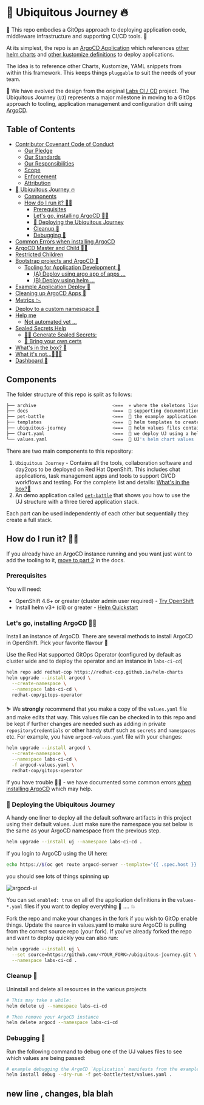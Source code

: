 # 🦄 Ubiquitous Journey 🔥

🧰 This repo embodies a GitOps approach to deploying application code, middleware infrastructure and supporting CI/CD tools. 🧰

At its simplest, the repo is an [ArgoCD Application](https://argo-cd.readthedocs.io/en/stable/core_concepts/) which references [other helm charts](https://github.com/redhat-cop/helm-charts.git) and [other kustomize definitions](https://github.com/rht-labs/refactored-adventure) to deploy applications.

The idea is to reference other Charts, Kustomize, YAML snippets from within this framework. This keeps things `pluggable` to suit the needs of your team.

🎨 We have evolved the design from the original [Labs CI / CD](https://github.com/rht-labs/labs-ci-cd.git) project. The  Ubiquitous Journey (`UJ`) represents a major milestone in moving to a GitOps approach to tooling, application management and configuration drift using [ArgoCD](https://argoproj.github.io/argo-cd/).

## Table of Contents

- [Contributor Covenant Code of Conduct](./code-of-conduct.html#contributor-covenant-code-of-conduct)
  * [Our Pledge](./code-of-conduct.html#our-pledge)
  * [Our Standards](./code-of-conduct.html#our-standards)
  * [Our Responsibilities](./code-of-conduct.html#our-responsibilities)
  * [Scope](./code-of-conduct.html#scope)
  * [Enforcement](./code-of-conduct.html#enforcement)
  * [Attribution](./code-of-conduct.html#attribution)
- [🦄 Ubiquitous Journey 🔥](./index.html#%F0%9F%A6%84-ubiquitous-journey-)
  * [Components](./index.html#components)
  * [How do I run it? 🏃‍♀️](./index.html#how-do-i-run-it-)
    + [Prerequisites](./index.html#prerequisites)
    + [Let's go, installing ArgoCD 🏃🏻](./index.html#lets-go-installing-argocd-)
    + [🤠 Deploying the Ubiquitous Journey](./index.html#%F0%9F%A4%A0-deploying-the-ubiquitous-journey)
    + [Cleanup 🧤](./index.html#cleanup-)
    + [Debugging 🤺](./index.html#debugging-)
- [Common Errors when installing ArgoCD](./docs%2Fargocd-install.html#common-errors-when-installing-argocd)
- [ArgoCD Master and Child 👩‍👦](./docs%2Fargocd-master-child.html#argocd-master-and-child-)
- [Restricted Children](./docs%2Fargocd-master-child.html#restricted-children)
- [Bootstrap projects and ArgoCD 🍻](./docs%2Fbootstrap-argocd.html#bootstrap-projects-and-argocd-)
  * [Tooling for Application Development 🦅](./docs%2Fbootstrap-argocd.html#tooling-for-application-development-)
      - [(A) Deploy using argo app of apps ...](./docs%2Fbootstrap-argocd.html#a-deploy-using-argo-app-of-apps-)
      - [(B) Deploy using helm ...](./docs%2Fbootstrap-argocd.html#b-deploy-using-helm-)
- [Example Application Deploy 🌮](./docs%2Fbootstrap-argocd.html#example-application-deploy-)
- [Cleaning up ArgoCD Apps 🧹](./docs%2Fbootstrap-argocd.html#cleaning-up-argocd-apps-)
- [Metrics 📉](./docs%2Fbootstrap-argocd.html#metrics-)
- [Deploy to a custom namespace 🦴](./docs%2Fdeploy-custom-namespace.html#deploy-to-a-custom-namespace-)
- [Help me](./docs%2Fhelp.html#help-me)
  * [Not automated yet ...](./docs%2Fhelp.html#not-automated-yet-)
- [Sealed Secrets Help](./docs%2Fsealed-secrets.html#sealed-secrets-help)
  * [🕵️‍♀️ Generate Sealed Secrets:](./docs%2Fsealed-secrets.html#%F0%9F%95%B5%EF%B8%8F%E2%80%8D%E2%99%80%EF%B8%8F-generate-sealed-secrets)
  * [📝 Bring your own certs](./docs%2Fsealed-secrets.html#%F0%9F%93%9D-bring-your-own-certs)
- [What's in the box? 👨](./docs%2Fwhats-in-the-box.html#whats-in-the-box-)
- [What it's not...🤷🏻‍♀️](./docs%2Fwhats-in-the-box.html#what-its-not)
- [Dashboard 📃](./docs%2Fwhats-in-the-box.html#dashboard-)

## Components

The folder structure of this repo is split as follows:

```bash
├── archive                            <===  💀 where the skeletons live. archived material.
├── docs                               <===  📖 supporting documentation for UJ.
├── pet-battle                         <===  📖 the example application `pet-battle`
├── templates                          <===  📖 helm templates to create ArgoCD Applications and Projects for UJ
├── ubiquitous-journey                 <===  📖 helm values files containing applications we wish to deploy
├── Chart.yaml                         <===  📖 we deploy UJ using a helm chart
└── values.yaml                        <===  📖 UJ's helm chart values
```

There are two main components to this repository:

1. `Ubiquitous Journey` - Contains all the tools, collaboration software and day2ops to be deployed on Red Hat OpenShift. This includes chat applications, task management apps and tools to support CI/CD workflows and testing. For the complete list and details: [What's in the box?👨](docs/whats-in-the-box.md)
2. An demo application called [`pet-battle`](https://github.com/petbattle) that shows you how to use the UJ structure with a three tiered application stack.

Each part can be used independently of each other but sequentially they create a full stack.

## How do I run it? 🏃‍♀️

If you already have an ArgoCD instance running and you want just want to add the tooling to it, [move to part 2](docs/bootstrap-argocd.md#tooling-for-application-development-🦅) in the docs.

### Prerequisites

You will need:

- OpenShift 4.6+ or greater (cluster admin user required) - [Try OpenShift](https://try.openshift.com)
- Install helm v3+ (cli) or greater - [Helm Quickstart](https://helm.sh/docs/intro/quickstart)

### Let's go, installing ArgoCD 🏃🏻

Install an instance of ArgoCD. There are several methods to install ArgoCD in OpenShift. Pick your favorite flavour 🍦

Use the Red Hat supported GitOps Operator (configured by default as cluster wide and to deploy the operator and an instance in `labs-ci-cd`)

```bash
helm repo add redhat-cop https://redhat-cop.github.io/helm-charts
helm upgrade --install argocd \
  --create-namespace \
  --namespace labs-ci-cd \
  redhat-cop/gitops-operator
```

⛷️ We **strongly** recommend that you make a copy of the `values.yaml` file and make edits that way. This values file can be checked in to this repo and be kept if further changes are needed such as adding in private `repositoryCredentials` or other handy stuff such as `secrets` and `namespaces` etc. For example, you have `argocd-values.yaml` file with your changes:

```bash
helm upgrade --install argocd \
  --create-namespace \
  --namespace labs-ci-cd \
  -f argocd-values.yaml \
  redhat-cop/gitops-operator
```

If you have trouble 😵‍💫 - we have documented some common errors [when installing ArgoCD](docs/argocd-install.md) which may help.

### 🤠 Deploying the Ubiquitous Journey

A handy one liner to deploy all the default software artifacts in this project using their default values. Just make sure the namespace you set below is the same as your ArgoCD namespace from the previous step.

```bash
helm upgrade --install uj --namespace labs-ci-cd .
```

If you login to ArgoCD using the UI here:

```bash
echo https://$(oc get route argocd-server --template='{{ .spec.host }}' -n labs-ci-cd)
```

you should see lots of things spinning up

![argocd-ui](docs/images/argocd-uj.png)

You can set `enabled: true` on all of the application definitions in the `values-*.yaml` files if you want to deploy everything 🧨 .... 💥

Fork the repo and make your changes in the fork if you wish to GitOp enable things. Update the `source` in values.yaml to make sure ArgoCD is pulling from the correct source repo (your fork). If you've already forked the repo and want to deploy quickly you can also run:

```bash
helm upgrade --install uj \
  --set source=https://github.com/<YOUR_FORK>/ubiquitous-journey.git \
  --namespace labs-ci-cd .
```

### Cleanup 🧤

Uninstall and delete all resources in the various projects
```bash
# This may take a while:
helm delete uj --namespace labs-ci-cd

# Then remove your ArgoCD instance
helm delete argocd --namespace labs-ci-cd
```

### Debugging 🤺

Run the following command to debug one of the UJ values files to see which values are being passed:

```bash
# example debugging the ArgoCD `Application` manifests from the example deployment 
helm install debug --dry-run -f pet-battle/test/values.yaml . 
```


## new line , changes, bla blah